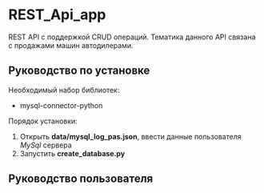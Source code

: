 # REST_Api_app

REST API с поддержкой CRUD операций.
Тематика данного API связана с продажами машин автодилерами.

## Руководство по установке

Необходимый набор библиотек:
- mysql-connector-python

Порядок установки:
1. Открыть **data/mysql_log_pas.json**, ввести данные пользователя *MySql* сервера
2. Запустить **create_database.py**

## Руководство пользователя

